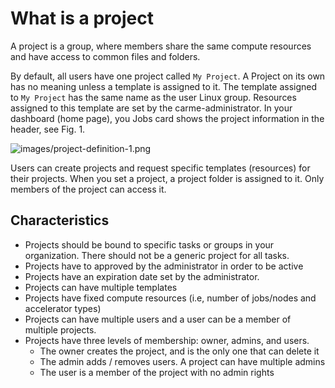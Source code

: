 # What is a project

A project is a group, where members share the same compute resources and have access to common files and folders. 

By default, all users have one project called `My Project`. A Project on its own has no meaning unless a template is assigned to it. The template assigned to `My Project` has the same name as the user Linux group. Resources assigned to this template are set by the carme-administrator. In your dashboard (home page), you Jobs card shows the project information in the header, see Fig. 1.

![images/project-definition-1.png](images/project-definition1.png)


Users can create projects and request specific templates (resources) for their projects. When you set a project, a project folder is assigned to it. Only members of the project can access it.

## Characteristics
* Projects should be bound to specific tasks or groups in your organization. There should not be a generic project for all tasks.
* Projects have to approved by the administrator in order to be active
* Projects have an expiration date set by the administrator.
* Projects can have multiple templates
* Projects have fixed compute resources (i.e, number of jobs/nodes and accelerator types)
* Projects can have multiple users and a user can be a member of multiple projects.
* Projects have three levels of membership: owner, admins, and users.
    * The owner creates the project, and is the only one that can delete it
    * The admin adds / removes users.  A project can have multiple admins
    * The user is a member of the project with no admin rights 



